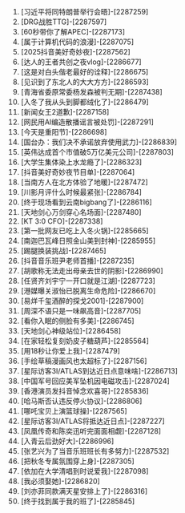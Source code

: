 
1. [习近平将同特朗普举行会晤]-[2287259]
1. [DRG战胜TTG]-[2287597]
1. [60秒带你了解APEC]-[2287173]
1. [属于计算机代码的浪漫]-[2287075]
1. [2025抖音美好奇妙夜]-[2287562]
1. [达人的王者共创之夜vlog]-[2286677]
1. [这是对白头偕老最好的诠释]-[2286675]
1. [见识到了东北人的大大方方]-[2286593]
1. [青海省委原常委杨发森被判无期]-[2287438]
1. [入冬了我从头到脚都绒化了]-[2286479]
1. [新闻女王2道歉]-[2287158]
1. [网民用AI编造散播谣言被处罚]-[2287291]
1. [今天是重阳节]-[2286698]
1. [国台办：我们决不承诺放弃使用武力]-[2286839]
1. [英伟达成首个市值破5万亿美元公司]-[2287803]
1. [大学生集体染上水龙瘾了]-[2286323]
1. [抖音美好奇妙夜节目单]-[2287064]
1. [当南方人在北方体验了地暖]-[2287472]
1. [川影月评什么时候最紧张]-[2286784]
1. [终于现场看到云南bigbang了]-[2286116]
1. [天地剑心万剑穿心名场面]-[2287480]
1. [KT 3:0 CFO]-[2287338]
1. [第一批网友已吃上入冬火锅]-[2285665]
1. [南迦巴瓦峰日照金山美到封神]-[2285955]
1. [踢腿换装挑战]-[2287465]
1. [抖音音乐班尹老师首播]-[2287235]
1. [胡歌称无法走出母亲去世的阴影]-[2286990]
1. [任贤齐刘宇宁一开口就是江湖]-[2287723]
1. [港媒曝关淑怡已脱离生命危险]-[2286670]
1. [易烊千玺酒醉的探戈2001]-[2287900]
1. [周深不语只是一味飙高音]-[2287705]
1. [看你入眠的侧脸有多美]-[2286745]
1. [天地剑心神级站位]-[2286458]
1. [在家轻松复刻奶皮子糖葫芦]-[2285564]
1. [用18秒让你爱上我]-[2287479]
1. [手绘草稿漫画风也太超标了]-[2287156]
1. [星际访客3I/ATLAS到达近日点意味啥]-[2286713]
1. [中国军号回应美军坠机因电磁攻击]-[2287024]
1. [香港演员发抖音悼念欢喜哥]-[2285836]
1. [哈马斯否认违反停火协议]-[2286806]
1. [哪吒宝贝上演篮球操]-[2287565]
1. [星际访客3I/ATLAS将抵达近日点]-[2287227]
1. [凤凰传奇和陈奕迅听完面面相觑]-[2287128]
1. [入青云后劲好大]-[2286996]
1. [张艺兴为了当音乐班班长有多努力]-[2287532]
1. [把秋冬专属氛围穿上身]-[2287305]
1. [依加在大学清唱到时说爱我]-[2287098]
1. [我必须娶她]-[2286820]
1. [刘亦菲同款满天星安排上了]-[2286316]
1. [终于找到属于我的班了]-[2285845]